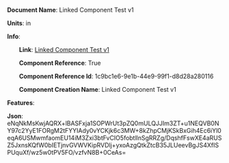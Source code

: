 **Document Name**: Linked Component Test v1

**Units**: in

**Info**:

&emsp;&emsp;**Link**: [Linked Component Test v1](/data4/Linked%20Component%20Test%20v1-1c9bc1e6-9e1b-44e9-99f1-d8d28a280116/timeline.md)

&emsp;&emsp;**Component Reference**: True

&emsp;&emsp;**Component Reference Id**: 1c9bc1e6-9e1b-44e9-99f1-d8d28a280116

&emsp;&emsp;**Component Creation Name**: Linked Component Test v1



**Features**:



**Json**: eNqNkMsKwjAQRX+lBASFxja1SOPWrUt3pZQ0mULQJJIm3ZT+u1NEQVB0NY97c2YyE1FORgM2tFYYIAdy0vYCKjk6c3MW+8kZhpCMjKSkBxGih4Ec6iYl0eqA6USMwmfaomEU14iM3Zxi3btFvCIO5fobtllnSgRRZg/DqshfFswXE4aRUSZ5JxnsKQfW0bIETjnvGVWVKipRVDlj+yxoAzgQtkZtcB35JLUeevBgJS4XfISPUquXf/wz5w0tPV5FO/vzfvN8B+0CeAs=


